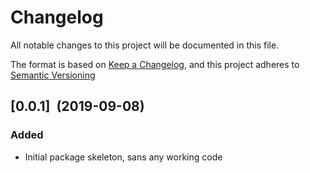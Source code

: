 # Changelog

All notable changes to this project will be documented in this file.

The format is based on [Keep a Changelog](http://keepachangelog.com/en/1.0.0/), and this project adheres to [Semantic Versioning](http://semver.org/spec/v2.0.0.html)

## [0.0.1]&nbsp;&nbsp;(2019-09-08)

### Added

- Initial package skeleton, sans any working code

[0.0.2]: https://github.com/manwaring/cfn-custom-response/compare/v0.0.1...v0.0.2
